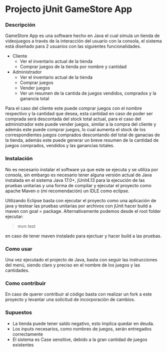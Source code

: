 # Projecto jUnit GameStore App

### Descripción
GameStore App es una software hecho en Java el cual simula un tienda de videojuegos a través de la interacción del usuario con la consola, el sistema está diseñado para 2 usuarios con las siguientes funcionalidades.

* Cliente
  * Ver el inventario actual de la tienda
  * Comprar juegos de la tienda por nombre y cantidad
* Administrador
    * Ver el inventario actual de la tienda
    * Comprar juegos
    * Vender juegos
    * Ver un resumen de la cantida de juegos vendidos, comprados y la ganancia total

Para el caso del cliente este puede comprar juegos con el nombre respectivo y la cantidad que desea, esta cantidad en caso de poder ser comprada será descontada del stock total actual, para el caso del administrador este puede vender juegos, similar a la compra del cliente y además este puede comprar juegos, lo cual aumenta el stock de los correspondientes juegos comprados descontando del total de ganacias de la tienda, además este puede generar un breve resumen de la cantidad de juegos comprados, vendidos y las ganancias totales.

### Instalación

No es necesario instalar el software ya que este se ejecuta y se utiliza por consola, sin embargo es necesario tener alguna versión actual de Java instalada en el sistema Java 17.0+, jUnit4.13 para la ejecución de las pruebas unitarias y una forma de compilar y ejecutar el proyecto como apache Maven o (mi recomendación) un IDLE como eclipse.

Utilizando Eclipse basta con ejecutar el proyecto como una aplicación de java y testear las pruebas unitarias por archivos con jUnit hacer build a maven con goal = package.
Alternativamente podemos desde el root folder ejecutar:

>mvn test

en caso de tener maven instalado para ejectuar y hacer build a las pruebas.

### Como usar

Una vez ejecutado el projecto de Java, basta con seguir las instrucciones del menú, siendo claro y preciso en el nombre de los juegos y las cantidades.

### Como contribuir

En caso de querer contribuir al código basta con realizar un fork a este proyecto y levantar una solicitud de incorporación de cambios.

### Supuestos

* La tienda puede tener saldo negativo, esto implica quedar en deuda.
* Los inputs necesarios, como nombres de juegos, serán entregados correctamente
* El sistema es Case sensitive, debido a la gran cantidad de juegos existentes

